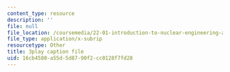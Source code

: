 ```yaml
---
content_type: resource
description: ''
file: null
file_location: /coursemedia/22-01-introduction-to-nuclear-engineering-and-ionizing-radiation-fall-2016/16cb4580a55d5d8790f2cc0128f7fd28_qHPp458m1cs.vtt
file_type: application/x-subrip
resourcetype: Other
title: 3play caption file
uid: 16cb4580-a55d-5d87-90f2-cc0128f7fd28
---
```


